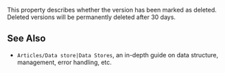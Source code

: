This property describes whether the version has been marked as deleted. Deleted versions will be permanently deleted after 30 days.

See Also
--------

*   `Articles/Data store|Data Stores`, an in-depth guide on data structure, management, error handling, etc.